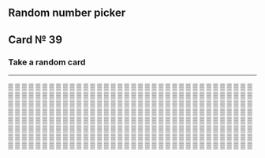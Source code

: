 ## Random number picker 

## Card № 39

### Take a random card
----
[▒](17.md) [▒](44.md) [▒](73.md) [▒](25.md) [▒](61.md) [▒](33.md) [▒](10.md) [▒](74.md) [▒](15.md) [▒](11.md) [▒](14.md) [▒](29.md) [▒](85.md) [▒](64.md) [▒](4.md) [▒](12.md) [▒](31.md) [▒](27.md) [▒](33.md) [▒](70.md) [▒](83.md) [▒](84.md) [▒](73.md) [▒](83.md) [▒](0.md) [▒](99.md) [▒](90.md) [▒](68.md) [▒](66.md) [▒](96.md) [▒](54.md) [▒](51.md) [▒](18.md) [▒](85.md) [▒](56.md) [▒](5.md) [▒](96.md) [▒](21.md) [▒](7.md) [▒](8.md) [▒](18.md) [▒](90.md) [▒](20.md) [▒](54.md) [▒](41.md) [▒](76.md) [▒](25.md) [▒](26.md) [▒](37.md) [▒](96.md) [▒](29.md) [▒](62.md) [▒](92.md) [▒](65.md) [▒](94.md) [▒](27.md) [▒](93.md) [▒](24.md) [▒](9.md) [▒](2.md) [▒](22.md) [▒](56.md) [▒](93.md) [▒](12.md) [▒](57.md) [▒](73.md) [▒](6.md) [▒](63.md) [▒](46.md) [▒](22.md) [▒](30.md) [▒](75.md) [▒](43.md) [▒](6.md) [▒](45.md) [▒](6.md) [▒](91.md) [▒](40.md) [▒](28.md) [▒](20.md) [▒](59.md) [▒](89.md) [▒](71.md) [▒](67.md) [▒](7.md) [▒](79.md) [▒](59.md) [▒](75.md) [▒](92.md) [▒](32.md) [▒](34.md) [▒](5.md) [▒](80.md) [▒](16.md) [▒](14.md) [▒](52.md) [▒](81.md) [▒](32.md) [▒](70.md) [▒](16.md) [▒](53.md) [▒](51.md) [▒](88.md) [▒](13.md) [▒](36.md) [▒](0.md) [▒](70.md) [▒](40.md) [▒](29.md) [▒](41.md) [▒](78.md) [▒](95.md) [▒](39.md) [▒](77.md) [▒](21.md) [▒](86.md) [▒](97.md) [▒](38.md) [▒](64.md) [▒](82.md) [▒](74.md) [▒](73.md) [▒](87.md) [▒](53.md) [▒](49.md) [▒](66.md) [▒](55.md) [▒](19.md) [▒](82.md) [▒](8.md) [▒](90.md) [▒](92.md) [▒](8.md) [▒](94.md) [▒](57.md) [▒](48.md) [▒](88.md) [▒](53.md) [▒](69.md) [▒](31.md) [▒](2.md) [▒](37.md) [▒](36.md) [▒](38.md) [▒](70.md) [▒](72.md) [▒](62.md) [▒](78.md) [▒](36.md) [▒](97.md) [▒](3.md) [▒](46.md) [▒](60.md) [▒](24.md) [▒](72.md) [▒](89.md) [▒](7.md) [▒](94.md) [▒](39.md) [▒](20.md) [▒](85.md) [▒](75.md) [▒](67.md) [▒](58.md) [▒](88.md) [▒](0.md) [▒](45.md) [▒](24.md) [▒](38.md) [▒](9.md) [▒](66.md) [▒](22.md) [▒](28.md) [▒](93.md) [▒](5.md) [▒](14.md) [▒](80.md) [▒](60.md) [▒](55.md) [▒](0.md) [▒](25.md) [▒](99.md) [▒](86.md) [▒](47.md) [▒](98.md) [▒](99.md) [▒](82.md) [▒](79.md) [▒](15.md) [▒](9.md) [▒](31.md) [▒](17.md) [▒](20.md) [▒](19.md) [▒](35.md) [▒](78.md) [▒](71.md) [▒](1.md) [▒](54.md) [▒](57.md) [▒](91.md) [▒](88.md) [▒](26.md) [▒](55.md) [▒](23.md) [▒](63.md) [▒](21.md) [▒](40.md) [▒](97.md) [▒](61.md) [▒](91.md) [▒](46.md) [▒](16.md) [▒](50.md) [▒](91.md) [▒](63.md) [▒](81.md) [▒](42.md) [▒](35.md) [▒](92.md) [▒](30.md) [▒](66.md) [▒](34.md) [▒](80.md) [▒](65.md) [▒](58.md) [▒](49.md) [▒](19.md) [▒](33.md) [▒](76.md) [▒](68.md) [▒](58.md) [▒](95.md) [▒](3.md) [▒](30.md) [▒](81.md) [▒](57.md) [▒](9.md) [▒](41.md) [▒](10.md) [▒](35.md) [▒](5.md) [▒](47.md) [▒](46.md) [▒](87.md) [▒](68.md) [▒](4.md) [▒](13.md) [▒](71.md) [▒](54.md) [▒](42.md) [▒](82.md) [▒](67.md) [▒](10.md) [▒](43.md) [▒](11.md) [▒](35.md) [▒](69.md) [▒](40.md) [▒](13.md) [▒](60.md) [▒](78.md) [▒](25.md) [▒](28.md) [▒](32.md) [▒](17.md) [▒](18.md) [▒](60.md) [▒](21.md) [▒](87.md) [▒](77.md) [▒](62.md) [▒](34.md) [▒](62.md) [▒](36.md) [▒](29.md) [▒](71.md) [▒](72.md) [▒](48.md) [▒](37.md) [▒](42.md) [▒](64.md) [▒](2.md) [▒](52.md) [▒](51.md) [▒](87.md) [▒](19.md) [▒](3.md) 